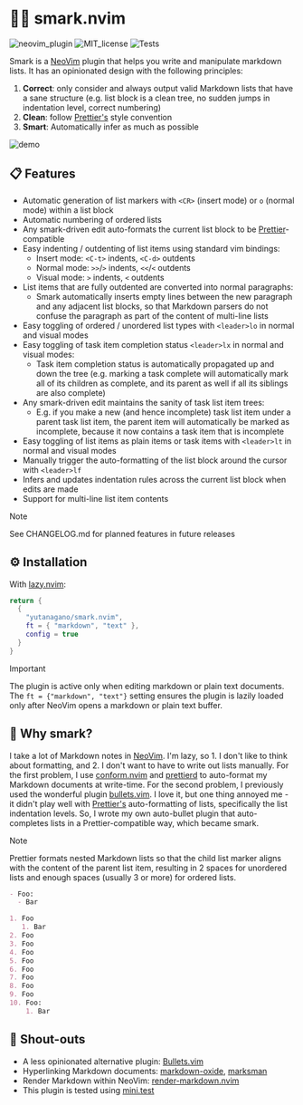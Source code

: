 # 🧠🚅 smark.nvim

![neovim_plugin](https://img.shields.io/badge/Plugin-darkgreen?style=for-the-badge&logo=neovim&logoColor=white)
![MIT_license](https://img.shields.io/badge/License-MIT-blue?style=for-the-badge)
![Tests](https://img.shields.io/github/actions/workflow/status/yutanagano/smark.nvim/ci.yml?style=for-the-badge)

Smark is a [NeoVim][neovim] plugin that helps you write and manipulate markdown
lists. It has an opinionated design with the following principles:

1. **Correct**: only consider and always output valid Markdown lists that have
   a sane structure (e.g. list block is a clean tree, no sudden jumps in
   indentation level, correct numbering)
2. **Clean**: follow [Prettier's][prettier] style convention
3. **Smart**: Automatically infer as much as possible

![demo](./demo.gif)

## 📋 Features

- Automatic generation of list markers with `<CR>` (insert mode) or `o` (normal
  mode) within a list block
- Automatic numbering of ordered lists
- Any smark-driven edit auto-formats the current list block to be
  [Prettier][prettier]-compatible
- Easy indenting / outdenting of list items using standard vim bindings:
  - Insert mode: `<C-t>` indents, `<C-d>` outdents
  - Normal mode: `>>`/`>` indents, `<<`/`<` outdents
  - Visual mode: `>` indents, `<` outdents
- List items that are fully outdented are converted into normal paragraphs:
  - Smark automatically inserts empty lines between the new paragraph and any
    adjacent list blocks, so that Markdown parsers do not confuse the paragraph
    as part of the content of multi-line lists
- Easy toggling of ordered / unordered list types with `<leader>lo` in normal
  and visual modes
- Easy toggling of task item completion status `<leader>lx` in normal and
  visual modes:
  - Task item completion status is automatically propagated up and down the
    tree (e.g. marking a task complete will automatically mark all of its
    children as complete, and its parent as well if all its siblings are also
    complete)
- Any smark-driven edit maintains the sanity of task list item trees:
  - E.g. if you make a new (and hence incomplete) task list item under a parent
    task list item, the parent item will automatically be marked as incomplete,
    because it now contains a task item that is incomplete
- Easy toggling of list items as plain items or task items with `<leader>lt` in
  normal and visual modes
- Manually trigger the auto-formatting of the list block around the cursor with
  `<leader>lf`
- Infers and updates indentation rules across the current list block when edits
  are made
- Support for multi-line list item contents

> [!NOTE]
> See CHANGELOG.md for planned features in future releases

## ⚙️ Installation

With [lazy.nvim][lazy]:

```lua
return {
  {
    "yutanagano/smark.nvim",
    ft = { "markdown", "text" },
    config = true
  }
}
```

> [!IMPORTANT]
> The plugin is active only when editing markdown or plain text documents.
> The `ft = {"markdown", "text"}` setting ensures the plugin is lazily loaded
> only after NeoVim opens a markdown or plain text buffer.

## 💭 Why smark?

I take a lot of Markdown notes in [NeoVim][neovim]. I'm lazy, so 1. I don't
like to think about formatting, and 2. I don't want to have to write out lists
manually. For the first problem, I use [conform.nvim][conform] and
[prettierd][prettierd] to auto-format my Markdown documents at write-time. For
the second problem, I previously used the wonderful plugin
[bullets.vim][bullets]. I love it, but one thing annoyed me - it didn't play
well with [Prettier's][prettier] auto-formatting of lists, specifically the
list indentation levels. So, I wrote my own auto-bullet plugin that
auto-completes lists in a Prettier-compatible way, which became smark.

> [!NOTE]
> Prettier formats nested Markdown lists so that the child list marker aligns
> with the content of the parent list item, resulting in 2 spaces for unordered
> lists and enough spaces (usually 3 or more) for ordered lists.
>
> ```markdown
> - Foo:
>   - Bar
>
> 1. Foo
>    1. Bar
> 2. Foo
> 3. Foo
> 4. Foo
> 5. Foo
> 6. Foo
> 7. Foo
> 8. Foo
> 9. Foo
> 10. Foo:
>     1. Bar
> ```

## 📢 Shout-outs

- A less opinionated alternative plugin: [Bullets.vim][bullets]
- Hyperlinking Markdown documents: [markdown-oxide][markdown-oxide], [marksman][marksman]
- Render Markdown within NeoVim: [render-markdown.nvim][render-markdown]
- This plugin is tested using [mini.test][mini]

[bullets]: https://github.com/bullets-vim/bullets.vim
[conform]: https://github.com/stevearc/conform.nvim
[lazy]: https://github.com/folke/lazy.nvim
[markdown-oxide]: https://github.com/Feel-ix-343/markdown-oxide
[marksman]: https://github.com/artempyanykh/marksman
[mini]: https://github.com/echasnovski/mini.nvim/blob/main/README.md
[neovim]: https://neovim.io/
[prettier]: https://prettier.io/
[prettierd]: https://github.com/fsouza/prettierd
[render-markdown]: https://github.com/MeanderingProgrammer/render-markdown.nvim

